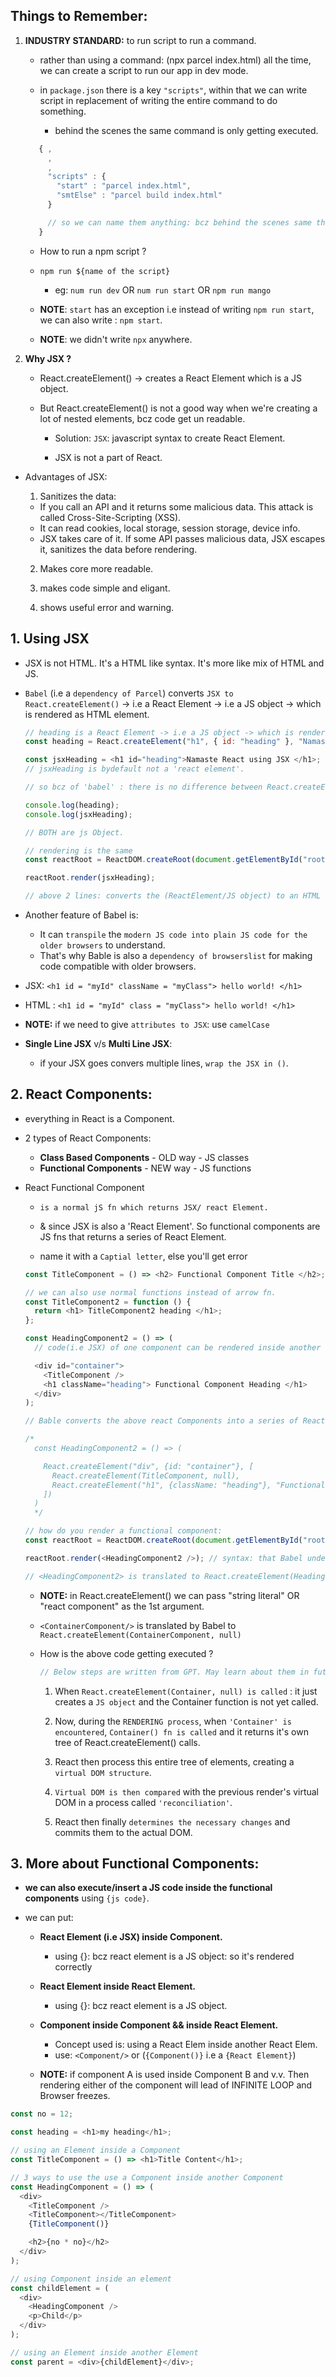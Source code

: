 ## Things to Remember:

1. **INDUSTRY STANDARD:** to run script to run a command.

   - rather than using a command: (npx parcel index.html) all the time, we can create a script to run our app in dev mode.

   - in `package.json` there is a key `"scripts"`, within that we can write script in replacement of writing the entire command to do something.
     - behind the scenes the same command is only getting executed.

   ```javascript
      { ,
        ,
        ,
        "scripts" : {
          "start" : "parcel index.html",
          "smtElse" : "parcel build index.html"
        }

        // so we can name them anything: bcz behind the scenes same things is getting executed.
      }

   ```

   - How to run a npm script ?

   - `npm run ${name of the script}`

     - eg: `num run dev` OR `num run start` OR `npm run mango`

   - **NOTE**: `start` has an exception i.e instead of writing `npm run start`, we can also write : `npm start`.

   - **NOTE**: we didn't write `npx` anywhere.

2. **Why JSX ?**

   - React.createElement() -> creates a React Element which is a JS object.

   - But React.createElement() is not a good way when we're creating a lot of nested elements, bcz code get un readable.

     - Solution: `JSX`: javascript syntax to create React Element.

     - JSX is not a part of React.

- Advantages of JSX:

  1. Sanitizes the data:

  - If you call an API and it returns some malicious data. This attack is called Cross-Site-Scripting (XSS).
  - It can read cookies, local storage, session storage, device info.
  - JSX takes care of it. If some API passes malicious data, JSX escapes it, sanitizes the data before rendering.

  2. Makes core more readable.

  3. makes code simple and eligant.

  4. shows useful error and warning.

## 1. Using JSX

- JSX is not HTML. It's a HTML like syntax. It's more like mix of HTML and JS.

- `Babel` (i.e a `dependency of Parcel`) converts `JSX to React.createElement()` -> i.e a React Element -> i.e a JS object -> which is rendered as HTML element.

  ```javascript
  // heading is a React Element -> i.e a JS object -> which is rendered as an HTML element.
  const heading = React.createElement("h1", { id: "heading" }, "Namaste React");

  const jsxHeading = <h1 id="heading">Namaste React using JSX </h1>;
  // jsxHeading is bydefault not a 'react element'.

  // so bcz of 'babel' : there is no difference between React.createElement() and JSX.

  console.log(heading);
  console.log(jsxHeading);

  // BOTH are js Object.

  // rendering is the same
  const reactRoot = ReactDOM.createRoot(document.getElementById("root"));

  reactRoot.render(jsxHeading);

  // above 2 lines: converts the (ReactElement/JS object) to an HTML element and replace all the contents of the HTML elem (id:root) with this HTML element.
  ```

- Another feature of Babel is:

  - It can `transpile` the `modern JS code into plain JS code for the older browsers` to understand.
  - That's why Bable is also a `dependency of browserslist` for making code compatible with older browsers.

- JSX: `<h1 id = "myId" className = "myClass"> hello world! </h1>`
- HTML : `<h1 id = "myId" class = "myClass"> hello world! </h1>`

- **NOTE:** if we need to give `attributes to JSX`: use `camelCase`

- **Single Line JSX** v/s **Multi Line JSX**:
  - if your JSX goes convers multiple lines, `wrap the JSX in ()`.

## 2. React Components:

- everything in React is a Component.
- 2 types of React Components:

  - **Class Based Components** - OLD way - JS classes
  - **Functional Components** - NEW way - JS functions

- React Functional Component

  - `is a normal jS fn which returns JSX/ react Element.`

  - & since JSX is also a 'React Element'. So functional components are JS fns that returns a series of React Element.

  - name it with a `Captial letter`, else you'll get error

  ```javascript
  const TitleComponent = () => <h2> Functional Component Title </h2>;

  // we can also use normal functions instead of arrow fn.
  const TitleComponent2 = function () {
    return <h1> TitleComponent2 heading </h1>;
  };

  const HeadingComponent2 = () => (
    // code(i.e JSX) of one component can be rendered inside another component.

    <div id="container">
      <TitleComponent />
      <h1 className="heading"> Functional Component Heading </h1>
    </div>
  );

  // Bable converts the above react Components into a series of React.createElement()

  /*
    const HeadingComponent2 = () => (
  
      React.createElement("div", {id: "container"}, [
        React.createElement(TitleComponent, null),
        React.createElement("h1", {className: "heading"}, "Functional Component Heading")
      ])
    )
    */

  // how do you render a functional component:
  const reactRoot = ReactDOM.createRoot(document.getElementById("root"));

  reactRoot.render(<HeadingComponent2 />); // syntax: that Babel understands.

  // <HeadingComponent2> is translated to React.createElement(HeadingComponent2, null);
  ```

  - **NOTE:** in React.createElement() we can pass "string literal" OR "react component" as the 1st argument.

  - `<ContainerComponent/>` is translated by Babel to `React.createElement(ContainerComponent, null)`

  - How is the above code getting executed ?

    ```javascript
    // Below steps are written from GPT. May learn about them in future lectures.
    ```

    1.  When `React.createElement(Container, null) is called` : it just creates a `JS object` and the Container function is not yet called.

    2.  Now, during the `RENDERING process`, when `'Container' is encountered`, `Container() fn is called` and it returns it's own tree of React.createElement() calls.

    3.  React then process this entire tree of elements, creating a `virtual DOM structure`.

    4.  `Virtual DOM is then compared` with the previous render's virtual DOM in a process called `'reconciliation'`.

    5.  React then finally `determines the necessary changes` and commits them to the actual DOM.

## 3. More about Functional Components:

- **we can also execute/insert a JS code inside the functional components** using `{js code}`.

- we can put:

  - **React Element (i.e JSX) inside Component.**

    - using {}: bcz react element is a JS object: so it's rendered correctly

  - **React Element inside React Element.**

    - using {}: bcz react element is a JS object.

  - **Component inside Component && inside React Element.**

    - Concept used is: using a React Elem inside another React Elem.
    - use: `<Component/>` or (`{Component()}` i.e a `{React Element}`)

  - **NOTE:** if component A is used inside Component B and v.v. Then rendering either of the component will lead of INFINITE LOOP and Browser freezes.

```javascript
const no = 12;

const heading = <h1>my heading</h1>;

// using an Element inside a Component
const TitleComponent = () => <h1>Title Content</h1>;

// 3 ways to use the use a Component inside another Component
const HeadingComponent = () => (
  <div>
    <TitleComponent />
    <TitleComponent></TitleComponent>
    {TitleComponent()}

    <h2>{no * no}</h2>
  </div>
);

// using Component inside an element
const childElement = (
  <div>
    <HeadingComponent />
    <p>Child</p>
  </div>
);

// using an Element inside another Element
const parent = <div>{childElement}</div>;
```
